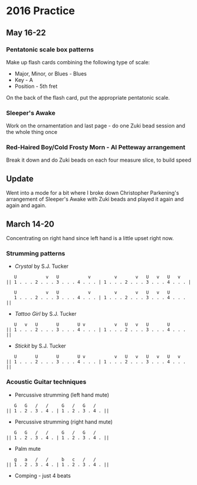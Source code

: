 
# 2016 Practice

## May 16-22

### Pentatonic scale box patterns

Make up flash cards combining the following type of scale:
* Major, Minor, or Blues - Blues
* Key - A
* Position - 5th fret

On the back of the flash card, put the appropriate pentatonic scale.

### Sleeper's Awake

Work on the ornamentation and last page - do one Zuki bead session and the whole thing once

### Red-Haired Boy/Cold Frosty Morn - Al Petteway arrangement

Break it down and do Zuki beads on each four measure slice, to build speed

## Update

Went into a mode for a bit where I broke down Christopher Parkening's arrangement of Sleeper's Awake with Zuki beads and played it again and again and again.

## March 14-20

Concentrating on right hand since left hand is a little upset right now.

### Strumming patterns

- *Crystal* by S.J. Tucker
```
   U           v   U           v         v       v   U   v   U   v
|| 1 . . . 2 . . . 3 . . . 4 . . . | 1 . . . 2 . . . 3 . . . 4 . . . |

   U           v   U           v         v       v   U   v   U   
   1 . . . 2 . . . 3 . . . 4 . . . | 1 . . . 2 . . . 3 . . . 4 . . . ||
```

- *Tattoo Girl* by S.J. Tucker
```
   U   v   U       U       U v           v   U   v   U       U
|| 1 . . . 2 . . . 3 . . . 4 . . . | 1 . . . 2 . . . 3 . . . 4 . . . ||
```

- *Stickit* by S.J. Tucker
```
   U       U       U       U v           v   U   v   U   v   U   v
|| 1 . . . 2 . . . 3 . . . 4 . . . | 1 . . . 2 . . . 3 . . . 4 . . . ||
```

### Acoustic Guitar techniques

- Percussive strumming (left hand mute)

```
   G   G   /   /     G   /   G   /  
|| 1 . 2 . 3 . 4 . | 1 . 2 . 3 . 4 . ||
```

- Percussive strumming (right hand mute)

```
   G   G   /   /     G   /   G   /  
|| 1 . 2 . 3 . 4 . | 1 . 2 . 3 . 4 . ||
```

- Palm mute

```
   g   a   /   /     b   c   /   / 
|| 1 . 2 . 3 . 4 . | 1 . 2 . 3 . 4 . ||
```

- Comping - just 4 beats

